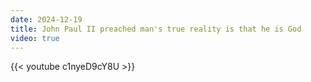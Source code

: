 ```yaml
---
date: 2024-12-19
title: John Paul II preached man's true reality is that he is God
video: true
---
```



{{< youtube c1nyeD9cY8U >}}
